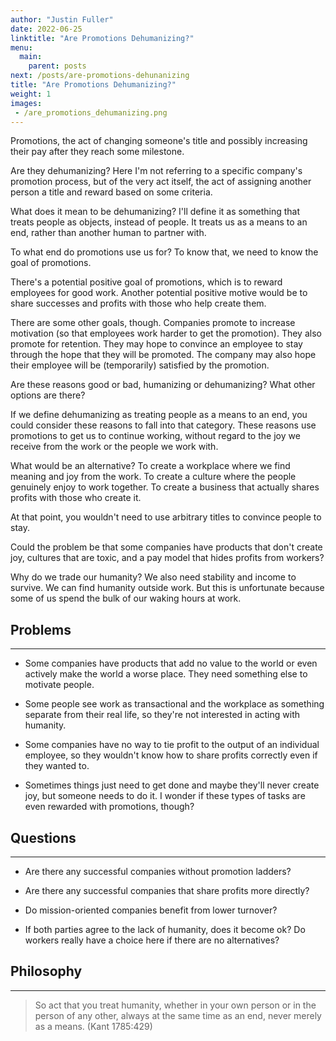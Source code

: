 ```yaml
---
author: "Justin Fuller"
date: 2022-06-25
linktitle: "Are Promotions Dehumanizing?"
menu:
  main:
    parent: posts
next: /posts/are-promotions-dehunanizing
title: "Are Promotions Dehumanizing?"
weight: 1
images:
 - /are_promotions_dehumanizing.png
---
```


Promotions, the act of changing someone's title and possibly increasing their pay after they reach some milestone. 

<!--more-->

Are they dehumanizing? Here I'm not referring to a specific company's promotion process, but of the very act itself, the act of assigning another person a title and reward based on some criteria.

What does it mean to be dehumanizing? I'll define it as something that treats people as objects, instead of people. It treats us as a means to an end, rather than another human to partner with.

To what end do promotions use us for? To know that, we need to know the goal of promotions. 

There's a potential positive goal of promotions, which is to reward employees for good work. Another potential positive motive would be to share successes and profits with those who help create them.

There are some other goals, though. Companies promote to increase motivation (so that employees work harder to get the promotion). They also promote for retention. They may hope to convince an employee to stay through the hope that they will be promoted. The company may also hope their employee will be (temporarily) satisfied by the promotion. 

Are these reasons good or bad, humanizing or dehumanizing? What other options are there?

If we define dehumanizing as treating people as a means to an end, you could consider these reasons to fall into that category. These reasons use promotions to get us to continue working, without regard to the joy we receive from the work or the people we work with.

What would be an alternative? To create a workplace where we find meaning and joy from the work. To create a culture where the people genuinely enjoy to work together. To create a business that actually shares profits with those who create it.

At that point, you wouldn't need to use arbitrary titles to convince people to stay. 

Could the problem be that some companies have products that don't create joy, cultures that are toxic, and a pay model that hides profits from workers?

Why do we trade our humanity? We also need stability and income to survive. We can find humanity outside work. But this is unfortunate because some of us spend the bulk of our waking hours at work.

## Problems
--------

* Some companies have products that add no value to the world or even actively make the world a worse place. They need something else to motivate people.

* Some people see work as transactional and the workplace as something separate from their real life, so they're not interested in acting with humanity.

* Some companies have no way to tie profit to the output of an individual employee, so they wouldn't know how to share profits correctly even if they wanted to.

* Sometimes things just need to get done and maybe they'll never create joy, but someone needs to do it. I wonder if these types of tasks are even rewarded with promotions, though?

## Questions
---------

* Are there any successful companies without promotion ladders? 

* Are there any successful companies that share profits more directly?

* Do mission-oriented companies benefit from lower turnover?

* If both parties agree to the lack of humanity, does it become ok? Do workers really have a choice here if there are no alternatives?

## Philosophy
----------

> So act that you treat humanity, whether in your own person or in the person of any other, always at the same time as an end, never merely as a means. (Kant 1785:429)

